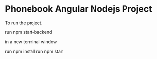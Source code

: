 # Phonebook Angular Nodejs Project

To run the project.

run npm start-backend

in a new terminal window

run npm install
run npm start
